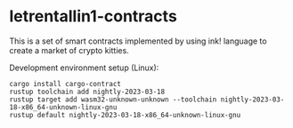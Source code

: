 # letrentallin1-contracts
This is a set of smart contracts implemented by using ink! language to create a market of crypto kitties.

Development environment setup (Linux):

```
cargo install cargo-contract
rustup toolchain add nightly-2023-03-18
rustup target add wasm32-unknown-unknown --toolchain nightly-2023-03-18-x86_64-unknown-linux-gnu
rustup default nightly-2023-03-18-x86_64-unknown-linux-gnu
```